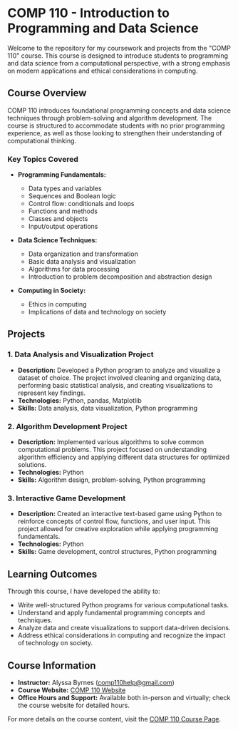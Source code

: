 # COMP 110 - Introduction to Programming and Data Science

Welcome to the repository for my coursework and projects from the "COMP 110" course. This course is designed to introduce students to programming and data science from a computational perspective, with a strong emphasis on modern applications and ethical considerations in computing.

## Course Overview

COMP 110 introduces foundational programming concepts and data science techniques through problem-solving and algorithm development. The course is structured to accommodate students with no prior programming experience, as well as those looking to strengthen their understanding of computational thinking.

### Key Topics Covered

- **Programming Fundamentals:**
  - Data types and variables
  - Sequences and Boolean logic
  - Control flow: conditionals and loops
  - Functions and methods
  - Classes and objects
  - Input/output operations

- **Data Science Techniques:**
  - Data organization and transformation
  - Basic data analysis and visualization
  - Algorithms for data processing
  - Introduction to problem decomposition and abstraction design

- **Computing in Society:**
  - Ethics in computing
  - Implications of data and technology on society

## Projects

### 1. Data Analysis and Visualization Project

- **Description:** Developed a Python program to analyze and visualize a dataset of choice. The project involved cleaning and organizing data, performing basic statistical analysis, and creating visualizations to represent key findings.
- **Technologies:** Python, pandas, Matplotlib
- **Skills:** Data analysis, data visualization, Python programming

### 2. Algorithm Development Project

- **Description:** Implemented various algorithms to solve common computational problems. This project focused on understanding algorithm efficiency and applying different data structures for optimized solutions.
- **Technologies:** Python
- **Skills:** Algorithm design, problem-solving, Python programming

### 3. Interactive Game Development

- **Description:** Created an interactive text-based game using Python to reinforce concepts of control flow, functions, and user input. This project allowed for creative exploration while applying programming fundamentals.
- **Technologies:** Python
- **Skills:** Game development, control structures, Python programming

## Learning Outcomes

Through this course, I have developed the ability to:

- Write well-structured Python programs for various computational tasks.
- Understand and apply fundamental programming concepts and techniques.
- Analyze data and create visualizations to support data-driven decisions.
- Address ethical considerations in computing and recognize the impact of technology on society.

## Course Information

- **Instructor:** Alyssa Byrnes (comp110help@gmail.com)
- **Course Website:** [COMP 110 Website](https://23f.comp110.com)
- **Office Hours and Support:** Available both in-person and virtually; check the course website for detailed hours.

For more details on the course content, visit the [COMP 110 Course Page](https://23f.comp110.com).
